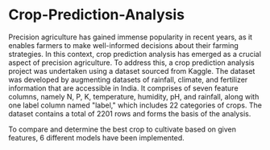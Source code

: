 # Crop-Prediction-Analysis
Precision agriculture has gained immense popularity in recent years, as it enables farmers to make well-informed decisions about their farming strategies. In this context, crop prediction analysis has emerged as a crucial aspect of precision agriculture. To address this, a crop prediction analysis project was undertaken using a dataset sourced from Kaggle. The dataset was developed by augmenting datasets of rainfall, climate, and fertilizer information that are accessible in India. It comprises of seven feature columns, namely N, P, K, temperature, humidity, pH, and rainfall, along with one label column named "label," which includes 22 categories of crops. The dataset contains a total of 2201 rows and forms the basis of the analysis.

To compare and determine the best crop to cultivate based on given features, 6 different models have been implemented.
